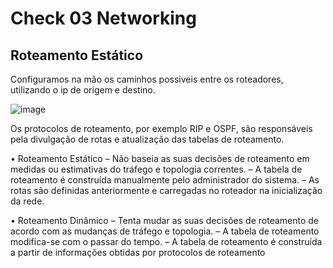 # Check 03 Networking

## Roteamento Estático

Configuramos na mão os caminhos possiveis entre os roteadores, utilizando o ip de origem e destino.

![image](https://github.com/vtorresdantas/FIAP-3SIR/assets/82169520/467e6c79-1f39-4da6-a72d-4d6c38d674fc)

Os protocolos de roteamento, por exemplo RIP e OSPF, são responsáveis pela divulgação de rotas e atualização das tabelas de roteamento.

• Roteamento Estático
– Não baseia as suas decisões de roteamento em medidas ou estimativas do tráfego e topologia correntes.
– A tabela de roteamento é construída manualmente pelo administrador do sistema.
– As rotas são definidas anteriormente e carregadas no roteador na inicialização da rede.

• Roteamento Dinâmico
– Tenta mudar as suas decisões de roteamento de acordo com as mudanças de tráfego e topologia.
– A tabela de roteamento modifica-se com o passar do tempo.
– A tabela de roteamento é construída a partir de informações obtidas por protocolos de roteamento
